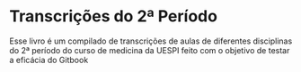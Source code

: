 # Transcrições do 2ª Período

Esse livro é um compilado de transcrições de aulas de diferentes disciplinas do 2ª período do curso de medicina da UESPI feito com o objetivo de testar a eficácia do Gitbook  


